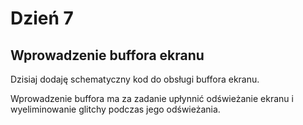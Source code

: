 # Dzień 7

## Wprowadzenie buffora ekranu

Dzisiaj dodaję schematyczny kod do obsługi buffora ekranu.

Wprowadzenie buffora ma za zadanie upłynnić odświeżanie ekranu i wyeliminowanie glitchy podczas jego odświeżania.
